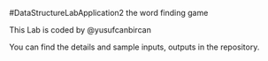 #DataStructureLabApplication2
    the word finding game

This Lab is coded by @yusufcanbircan

You can find the details and sample inputs, outputs in the repository.
